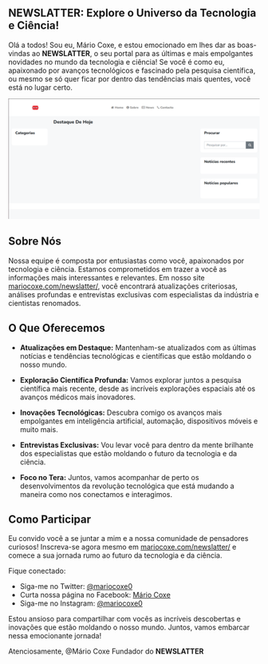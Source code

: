 ## NEWSLATTER: Explore o Universo da Tecnologia e Ciência!

Olá a todos! Sou eu, Mário Coxe, e estou emocionado em lhes dar as boas-vindas ao **NEWSLATTER**, o seu portal para as últimas e mais empolgantes novidades no mundo da tecnologia e ciência! Se você é como eu, apaixonado por avanços tecnológicos e fascinado pela pesquisa científica, ou mesmo se só quer ficar por dentro das tendências mais quentes, você está no lugar certo.

![NEWSLATTER Banner](https://github.com/Mario-Coxe/Newsletter/blob/main/images/newslatter.png)

## Sobre Nós

Nossa equipe é composta por entusiastas como você, apaixonados por tecnologia e ciência. Estamos comprometidos em trazer a você as informações mais interessantes e relevantes. Em nosso site [mariocoxe.com/newslatter/](https://mariocoxe.com/newslatter/), você encontrará atualizações criteriosas, análises profundas e entrevistas exclusivas com especialistas da indústria e cientistas renomados.

## O Que Oferecemos

- **Atualizações em Destaque:** Mantenham-se atualizados com as últimas notícias e tendências tecnológicas e científicas que estão moldando o nosso mundo.

- **Exploração Científica Profunda:** Vamos explorar juntos a pesquisa científica mais recente, desde as incríveis explorações espaciais até os avanços médicos mais inovadores.

- **Inovações Tecnológicas:** Descubra comigo os avanços mais empolgantes em inteligência artificial, automação, dispositivos móveis e muito mais.

- **Entrevistas Exclusivas:** Vou levar você para dentro da mente brilhante dos especialistas que estão moldando o futuro da tecnologia e da ciência.

- **Foco no Tera:** Juntos, vamos acompanhar de perto os desenvolvimentos da revolução tecnológica que está mudando a maneira como nos conectamos e interagimos.

## Como Participar

Eu convido você a se juntar a mim e a nossa comunidade de pensadores curiosos! Inscreva-se agora mesmo em [mariocoxe.com/newslatter/](https://mariocoxe.com/newslatter/) e comece a sua jornada rumo ao futuro da tecnologia e da ciência.

Fique conectado:

- Siga-me no Twitter: [@mariocoxe0](https://twitter.com/mariocoxe0)
- Curta nossa página no Facebook: [Mário Coxe](https://www.facebook.com/mario.coxe0)
- Siga-me no Instagram: [@mariocoxe0](https://www.instagram.com/mariocoxe0)

Estou ansioso para compartilhar com vocês as incríveis descobertas e inovações que estão moldando o nosso mundo. Juntos, vamos embarcar nessa emocionante jornada!

Atenciosamente,
@Mário Coxe
Fundador do **NEWSLATTER**
